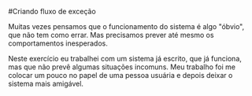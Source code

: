 #Criando fluxo de exceção

Muitas vezes pensamos que o funcionamento do sistema é algo "óbvio", que não tem como errar. Mas precisamos prever até mesmo os comportamentos inesperados.

Neste exercício eu trabalhei com um sistema já escrito, que já funciona, mas que não prevê algumas situações incomuns. Meu trabalho foi me colocar um pouco no papel de uma pessoa usuária e depois deixar o sistema mais amigável.
